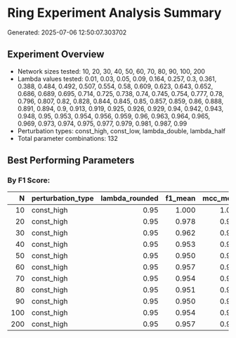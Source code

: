 # Ring Experiment Analysis Summary

Generated: 2025-07-06 12:50:07.303702

## Experiment Overview

- Network sizes tested: 10, 20, 30, 40, 50, 60, 70, 80, 90, 100, 200
- Lambda values tested: 0.01, 0.03, 0.05, 0.09, 0.164, 0.257, 0.3, 0.361, 0.388, 0.484, 0.492, 0.507, 0.554, 0.58, 0.609, 0.623, 0.643, 0.652, 0.686, 0.689, 0.695, 0.714, 0.725, 0.738, 0.74, 0.745, 0.754, 0.777, 0.78, 0.796, 0.807, 0.82, 0.828, 0.844, 0.845, 0.85, 0.857, 0.859, 0.86, 0.888, 0.891, 0.894, 0.9, 0.913, 0.919, 0.925, 0.926, 0.929, 0.94, 0.942, 0.943, 0.948, 0.95, 0.953, 0.954, 0.956, 0.959, 0.96, 0.963, 0.964, 0.965, 0.969, 0.973, 0.974, 0.975, 0.977, 0.979, 0.981, 0.987, 0.99
- Perturbation types: const_high, const_low, lambda_double, lambda_half
- Total parameter combinations: 132

## Best Performing Parameters

### By F1 Score:

|   N|perturbation_type | lambda_rounded| f1_mean| mcc_mean| recall_mean| precision_mean|
|---:|:-----------------|--------------:|-------:|--------:|-----------:|--------------:|
|  10|const_high        |           0.95|   1.000|    1.000|       1.000|          1.000|
|  20|const_high        |           0.95|   0.978|    0.973|       0.958|          0.999|
|  30|const_high        |           0.95|   0.962|    0.957|       0.927|          1.000|
|  40|const_high        |           0.95|   0.953|    0.950|       0.911|          1.000|
|  50|const_high        |           0.95|   0.950|    0.947|       0.905|          1.000|
|  60|const_high        |           0.95|   0.957|    0.955|       0.918|          1.000|
|  70|const_high        |           0.95|   0.954|    0.953|       0.912|          1.000|
|  80|const_high        |           0.95|   0.951|    0.950|       0.907|          1.000|
|  90|const_high        |           0.95|   0.950|    0.949|       0.904|          1.000|
| 100|const_high        |           0.95|   0.954|    0.952|       0.911|          1.000|
| 200|const_high        |           0.95|   0.957|    0.956|       0.917|          1.000|
